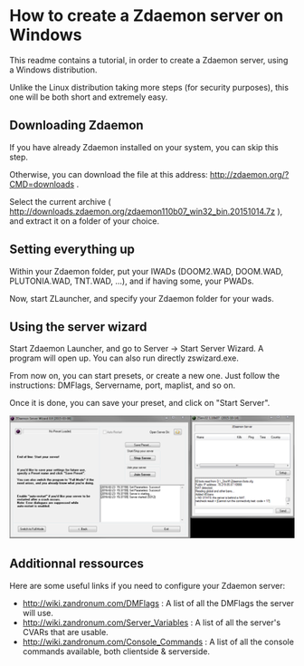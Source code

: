 # How to create a Zdaemon server on Windows

This readme contains a tutorial, in order to create a Zdaemon server, using a Windows distribution.

Unlike the Linux distribution taking more steps (for security purposes), this one will be both short and extremely easy.

## Downloading Zdaemon

If you have already Zdaemon installed on your system, you can skip this step.

Otherwise, you can download the file at this address: http://zdaemon.org/?CMD=downloads .

Select the current archive ( http://downloads.zdaemon.org/zdaemon110b07_win32_bin.20151014.7z ), and extract it on a folder of your choice.

## Setting everything up

Within your Zdaemon folder, put your IWADs (DOOM2.WAD, DOOM.WAD, PLUTONIA.WAD, TNT.WAD, ...), and if having some, your PWADs.

Now, start ZLauncher, and specify your Zdaemon folder for your wads.

## Using the server wizard

Start Zdaemon Launcher, and go to Server -> Start Server Wizard. A program will open up.
You can also run directly zswizard.exe.

From now on, you can start presets, or create a new one. Just follow the instructions: DMFlags, Servername, port, maplist, and so on.

Once it is done, you can save your preset, and click on "Start Server".

![success1](https://raw.githubusercontent.com/Ch0wW/ch0wwlicious-tutorials/master/zdaemon/images/windows_zsw.PNG)

## Additionnal ressources

Here are some useful links if you need to configure your Zdaemon server:
- http://wiki.zandronum.com/DMFlags : A list of all the DMFlags the server will use.
- http://wiki.zandronum.com/Server_Variables : A list of all the server's CVARs that are usable.
- http://wiki.zandronum.com/Console_Commands : A list of all the console commands available, both clientside & serverside.
